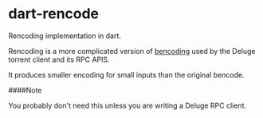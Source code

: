 # dart-rencode

Rencoding implementation in dart.

Rencoding is a more complicated version of [bencoding](https://en.wikipedia.org/wiki/Bencode) used by the Deluge torrent client and its RPC APIS.

It produces smaller encoding for small inputs than the original bencode.

####Note

You probably don't need this unless you are writing a Deluge RPC client.
